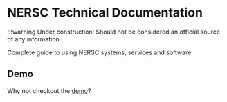 # NERSC Technical Documentation

!!!warning
	Under construction! Should not be considered an official source of any information.

Complete guide to using NERSC systems, services and software.

## Demo

Why not checkout the [demo](demo/demo.md)?
